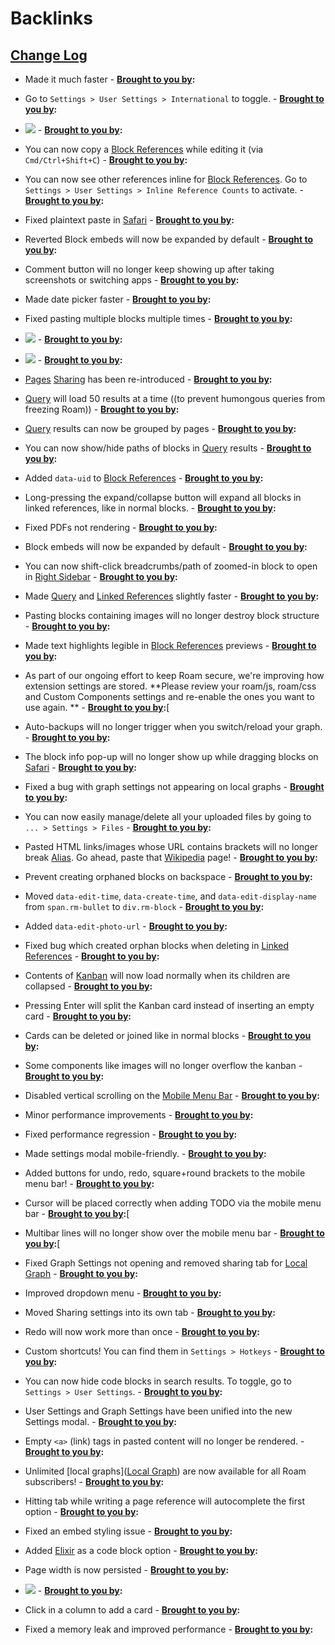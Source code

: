
# Backlinks
## [Change Log](<Change Log.md>)
- Made it much faster
                        - **[Brought to you by](<Brought to you by.md>):**

- Go to `Settings > User Settings > International` to toggle.
                        - **[Brought to you by](<Brought to you by.md>):**

- ![](https://firebasestorage.googleapis.com/v0/b/firescript-577a2.appspot.com/o/imgs%2Fapp%2Fhelp%2FQTG7J8YQV-.png?alt=media&token=d637b2c6-157f-4d2d-a810-cf0c9e1fb5f7)
                        - **[Brought to you by](<Brought to you by.md>):**

- You can now copy a [Block References](<Block References.md>) while editing it (via `Cmd/Ctrl+Shift+C`)
                    - **[Brought to you by](<Brought to you by.md>):**

- You can now see other references inline for [Block References](<Block References.md>). Go to `Settings > User Settings > Inline Reference Counts` to activate.
                    - **[Brought to you by](<Brought to you by.md>):**

- Fixed plaintext paste in [Safari](<Safari.md>)
                    - **[Brought to you by](<Brought to you by.md>):**

- Reverted Block embeds will now be expanded by default
                    - **[Brought to you by](<Brought to you by.md>):**

- Comment button will no longer keep showing up after taking screenshots or switching apps
                    - **[Brought to you by](<Brought to you by.md>):**

- Made date picker faster
                    - **[Brought to you by](<Brought to you by.md>):**

- Fixed pasting multiple blocks multiple times
                    - **[Brought to you by](<Brought to you by.md>):**

- ![](https://camo.githubusercontent.com/a4f4453e86abb6804f9f92ca477e8be856653aad9571ad62b728b22ee4e0634a/68747470733a2f2f666972656261736573746f726167652e676f6f676c65617069732e636f6d2f76302f622f666972657363726970742d35373761322e61707073706f742e636f6d2f6f2f696d6773253246617070253246726f616d2d7465616d253246682d65424e786637314a2e706e673f616c743d6d6564696126746f6b656e3d31386662333735362d336163372d346262362d616363612d393166333562626638633432)
                    - **[Brought to you by](<Brought to you by.md>):**

- ![](https://firebasestorage.googleapis.com/v0/b/firescript-577a2.appspot.com/o/imgs%2Fapp%2Fhelp%2Fy0yYV8dNw_.png?alt=media&token=df5b78f9-3a25-4a8c-8b7c-3eed0dba191e)
                    - **[Brought to you by](<Brought to you by.md>):**

- [Pages](<Pages.md>) [Sharing](<Sharing.md>) has been re-introduced
                    - **[Brought to you by](<Brought to you by.md>):**

- [Query](<Query.md>) will load 50 results at a time ((to prevent humongous queries from freezing Roam))
                    - **[Brought to you by](<Brought to you by.md>):**

- [Query](<Query.md>) results can now be grouped by pages
                    - **[Brought to you by](<Brought to you by.md>):**

- You can now show/hide paths of blocks in [Query](<Query.md>) results
                    - **[Brought to you by](<Brought to you by.md>):**

- Added `data-uid` to [Block References](<Block References.md>)
                    - **[Brought to you by](<Brought to you by.md>):**

- Long-pressing the expand/collapse button will expand all blocks in linked references, like in normal blocks.
                    - **[Brought to you by](<Brought to you by.md>):**

- Fixed PDFs not rendering
                    - **[Brought to you by](<Brought to you by.md>):**

- Block embeds will now be expanded by default
                    - **[Brought to you by](<Brought to you by.md>):**

- You can now shift-click breadcrumbs/path of zoomed-in block to open in [Right Sidebar](<Right Sidebar.md>)
                    - **[Brought to you by](<Brought to you by.md>):**

- Made [Query](<Query.md>) and [Linked References](<Linked References.md>) slightly faster
                        - **[Brought to you by](<Brought to you by.md>):**

- Pasting blocks containing images will no longer destroy block structure
                        - **[Brought to you by](<Brought to you by.md>):**

- Made text highlights legible in [Block References](<Block References.md>) previews
                        - **[Brought to you by](<Brought to you by.md>):**

- As part of our ongoing effort to keep Roam secure, we're improving how extension settings are stored. **Please review your roam/js, roam/css and Custom Components settings and re-enable the ones you want to use again. **
                        - **[Brought to you by](<Brought to you by.md>):**[

- Auto-backups will no longer trigger when you switch/reload your graph.
                    - **[Brought to you by](<Brought to you by.md>):**

- The block info pop-up will no longer show up while dragging blocks on [Safari](<Safari.md>)
                    - **[Brought to you by](<Brought to you by.md>):**

- Fixed a bug with graph settings not appearing on local graphs
                    - **[Brought to you by](<Brought to you by.md>):**

- You can now easily manage/delete all your uploaded files by going to `... > Settings > Files`
                    - **[Brought to you by](<Brought to you by.md>):**

- Pasted HTML links/images whose URL contains brackets will no longer break [Alias](<Alias.md>). Go ahead, paste that [Wikipedia](<Wikipedia.md>) page!
                    - **[Brought to you by](<Brought to you by.md>):**

- Prevent creating orphaned blocks on backspace
                    - **[Brought to you by](<Brought to you by.md>):**

- Moved `data-edit-time`, `data-create-time`, and `data-edit-display-name` from `span.rm-bullet` to `div.rm-block`
                    - **[Brought to you by](<Brought to you by.md>):**

- Added `data-edit-photo-url`
                    - **[Brought to you by](<Brought to you by.md>):**

- Fixed bug which created orphan blocks when deleting in [Linked References](<Linked References.md>)
                    - **[Brought to you by](<Brought to you by.md>):**

- Contents of [Kanban](<Kanban.md>) will now load normally when its children are collapsed
                    - **[Brought to you by](<Brought to you by.md>):**

- Pressing Enter will split the Kanban card instead of inserting an empty card
                    - **[Brought to you by](<Brought to you by.md>):**

- Cards can be deleted or joined like in normal blocks
                    - **[Brought to you by](<Brought to you by.md>):**

- Some components like images will no longer overflow the kanban
                    - **[Brought to you by](<Brought to you by.md>):**

- Disabled vertical scrolling on the [Mobile Menu Bar](<Mobile Menu Bar.md>)
                    - **[Brought to you by](<Brought to you by.md>):**

- Minor performance improvements
                    - **[Brought to you by](<Brought to you by.md>):**

- Fixed performance regression
                    - **[Brought to you by](<Brought to you by.md>):**

- Made settings modal mobile-friendly.
                    - **[Brought to you by](<Brought to you by.md>):**

- Added buttons for undo, redo, square+round brackets to the mobile menu bar!
                    - **[Brought to you by](<Brought to you by.md>):**

- Cursor will be placed correctly when adding TODO via the mobile menu bar
                    - **[Brought to you by](<Brought to you by.md>):**[

- Multibar lines will no longer show over the mobile menu bar
                    - **[Brought to you by](<Brought to you by.md>):**[

- Fixed Graph Settings not opening and removed sharing tab for [Local Graph](<Local Graph.md>)
                    - **[Brought to you by](<Brought to you by.md>):**

- Improved dropdown menu 
                    - **[Brought to you by](<Brought to you by.md>):**

- Moved Sharing settings into its own tab
                    - **[Brought to you by](<Brought to you by.md>):**

- Redo will now work more than once
                    - **[Brought to you by](<Brought to you by.md>):**

- Custom shortcuts! You can find them in `Settings > Hotkeys`
                    - **[Brought to you by](<Brought to you by.md>):**

- You can now hide code blocks in search results. To toggle, go to `Settings > User Settings`.
                    - **[Brought to you by](<Brought to you by.md>):**

- User Settings and Graph Settings have been unified into the new Settings modal.
                    - **[Brought to you by](<Brought to you by.md>):**

- Empty `<a>` (link) tags in pasted content will no longer be rendered.
                    - **[Brought to you by](<Brought to you by.md>):**

- Unlimited [local graphs]([Local Graph](<Local Graph.md>)) are now available for all Roam subscribers!
                    - **[Brought to you by](<Brought to you by.md>):**

- Hitting tab while writing a page reference will autocomplete the first option
                    - **[Brought to you by](<Brought to you by.md>):**

- Fixed an embed styling issue
                    - **[Brought to you by](<Brought to you by.md>):**

- Added [Elixir](<Elixir.md>) as a code block option
                    - **[Brought to you by](<Brought to you by.md>):**

- Page width is now persisted
                    - **[Brought to you by](<Brought to you by.md>):**

- ![](https://firebasestorage.googleapis.com/v0/b/firescript-577a2.appspot.com/o/imgs%2Fapp%2Froam-team%2FOWqQH4AWhh.png?alt=media&token=c19e6e1e-ca64-4a30-b4c3-35b0e4177deb)
                - **[Brought to you by](<Brought to you by.md>):**

- Click in a column to add a card
                    - **[Brought to you by](<Brought to you by.md>):**

- Fixed a memory leak and improved performance
                    - **[Brought to you by](<Brought to you by.md>):**

